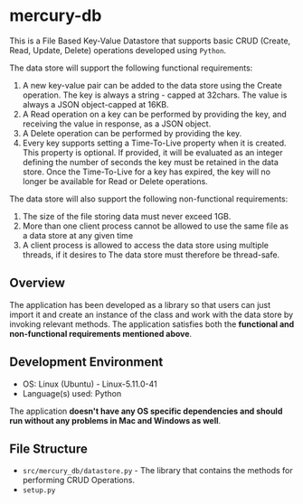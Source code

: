 # mercury-db

This is a File Based Key-Value Datastore that supports basic CRUD (Create, Read, Update, Delete) operations developed using `Python`.

The data store will support the following functional requirements:

1. A new key-value pair can be added to the data store using the Create operation. The key is always a string - capped at 32chars. The value is always a JSON object-capped at
   16KB.
1. A Read operation on a key can be performed by providing the key, and receiving the
   value in response, as a JSON object.
1. A Delete operation can be performed by providing the key.
1. Every key supports setting a Time-To-Live property when it is created. This property is optional. If provided, it will be evaluated as an integer defining the number of seconds the key must be retained in the data store. Once the Time-To-Live for a key has expired, the key will no longer be available for Read or Delete operations.

The data store will also support the following non-functional requirements:

1. The size of the file storing data must never exceed 1GB.
1. More than one client process cannot be allowed to use the same file as a data store at any given time
1. A client process is allowed to access the data store using multiple threads, if it desires to The data store must therefore be thread-safe.


## Overview

The application has been developed as a library so that users can just import it and create an instance of the class and work with the data store by invoking relevant methods. The application satisfies both the **functional and non-functional requirements mentioned above**.

## Development Environment

- OS: Linux (Ubuntu) - Linux-5.11.0-41
- Language(s) used: Python

The application **doesn't have any OS specific dependencies and should run without any problems in Mac and Windows as well**.

## File Structure

- `src/mercury_db/datastore.py` - The library that contains the methods for performing CRUD Operations.
- `setup.py` 
